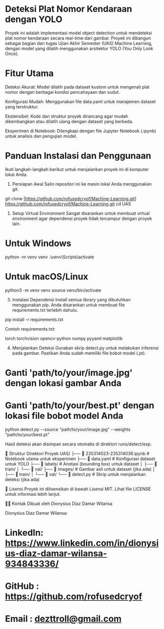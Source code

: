 # Deteksi Plat Nomor Kendaraan dengan YOLO
Proyek ini adalah implementasi model object detection untuk mendeteksi plat nomor kendaraan secara real-time dari gambar. Proyek ini dibangun sebagai bagian dari tugas Ujian Akhir Semester (UAS) Machine Learning, dengan model yang dilatih menggunakan arsitektur YOLO (You Only Look Once).

# Fitur Utama
Deteksi Akurat: Model dilatih pada dataset kustom untuk mengenali plat nomor dengan berbagai kondisi pencahayaan dan sudut.

Konfigurasi Mudah: Menggunakan file data.yaml untuk manajemen dataset yang terstruktur.

Ekstensibel: Kode dan struktur proyek dirancang agar mudah dikembangkan atau dilatih ulang dengan dataset yang berbeda.

Eksperimen di Notebook: Dilengkapi dengan file Jupyter Notebook (.ipynb) untuk analisis dan pengujian model.

# Panduan Instalasi dan Penggunaan
Ikuti langkah-langkah berikut untuk menjalankan proyek ini di komputer lokal Anda.

1. Persiapan Awal
Salin repositori ini ke mesin lokal Anda menggunakan git.

git clone [https://github.com/rofusedcryof/Machine-Learning.git] https://github.com/rofusedcryof/Machine-Learning.git
cd UAS

1. Setup Virtual Environment
Sangat disarankan untuk membuat virtual environment agar dependensi proyek tidak tercampur dengan proyek lain.

# Untuk Windows
python -m venv venv
.\venv\Scripts\activate

# Untuk macOS/Linux
python3 -m venv venv
source venv/bin/activate

3. Instalasi Dependensi
Install semua library yang dibutuhkan menggunakan pip. Anda disarankan untuk membuat file requirements.txt terlebih dahulu.

pip install -r requirements.txt

Contoh requirements.txt:

torch
torchvision
opencv-python
numpy
pyyaml
matplotlib

4. Menjalankan Deteksi
Gunakan skrip detect.py untuk melakukan inferensi pada gambar. Pastikan Anda sudah memiliki file bobot model (.pt).

# Ganti 'path/to/your/image.jpg' dengan lokasi gambar Anda
# Ganti 'path/to/your/best.pt' dengan lokasi file bobot model Anda
python detect.py --source "path/to/your/image.jpg" --weights "path/to/your/best.pt"

Hasil deteksi akan disimpan secara otomatis di direktori runs/detect/exp.

📁 Struktur Direktori Proyek
UAS/
├── 📄 235314023-235314036.ipynb   # Notebook utama untuk eksperimen
├── 📄 data.yaml                     # Konfigurasi dataset untuk YOLO
├── 📁 labels/                       # Anotasi (bounding box) untuk dataset
│   ├── 📁 train/
│   └── 📁 val/
├── 📁 images/                       # Gambar asli untuk dataset (jika ada)
│   ├── 📁 train/
│   └── 📁 val/
└── 📄 detect.py                     # Skrip untuk menjalankan deteksi (jika ada)

📄 Lisensi
Proyek ini dilisensikan di bawah Lisensi MIT. Lihat file LICENSE untuk informasi lebih lanjut.

🧑‍💻 Kontak
Dibuat oleh Dionysius Diaz Damar Wilansa

Dionysius Diaz Damar Wilansa: 
# LinkedIn: https://www.linkedin.com/in/dionysius-diaz-damar-wilansa-934843336/
# GitHub  : https://github.com/rofusedcryof
# Email   : dezttroll@gmail.com
